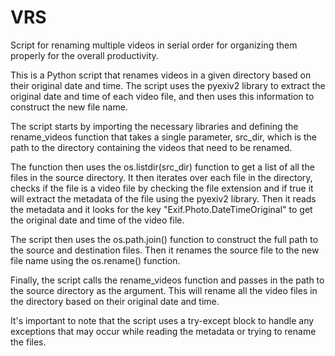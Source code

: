 # VRS
Script for renaming multiple videos in serial order for organizing them properly for the overall productivity.


This is a Python script that renames videos in a given directory based on their original date and time. The script uses the pyexiv2 library to extract the original date and time of each video file, and then uses this information to construct the new file name.

The script starts by importing the necessary libraries and defining the rename_videos function that takes a single parameter, src_dir, which is the path to the directory containing the videos that need to be renamed.

The function then uses the os.listdir(src_dir) function to get a list of all the files in the source directory. It then iterates over each file in the directory, checks if the file is a video file by checking the file extension and if true it will extract the metadata of the file using the pyexiv2 library. Then it reads the metadata and it looks for the key "Exif.Photo.DateTimeOriginal" to get the original date and time of the video file.

The script then uses the os.path.join() function to construct the full path to the source and destination files. Then it renames the source file to the new file name using the os.rename() function.

Finally, the script calls the rename_videos function and passes in the path to the source directory as the argument. This will rename all the video files in the directory based on their original date and time.

It's important to note that the script uses a try-except block to handle any exceptions that may occur while reading the metadata or trying to rename the files.
